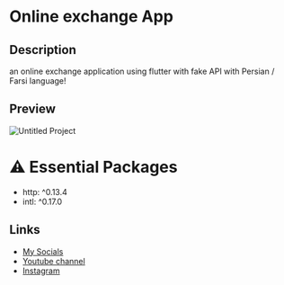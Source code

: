 # Online exchange App
## Description
an online exchange application using flutter with fake API with Persian / Farsi language!

## Preview
![Untitled Project](https://user-images.githubusercontent.com/91388754/159176150-483f94c7-4ce2-4e47-a9db-8bd2632dc9c7.gif)

# ⚠️ Essential Packages
* http: ^0.13.4
* intl: ^0.17.0

## Links
* [My Socials](https://znap.link/CodeWithFlexz)
* [Youtube channel](https://www.youtube.com/channel/UCLVrYXt3SL9rT-IcDmgU9Wg)
* [Instagram](https://instagram.com/codewithflexz)
